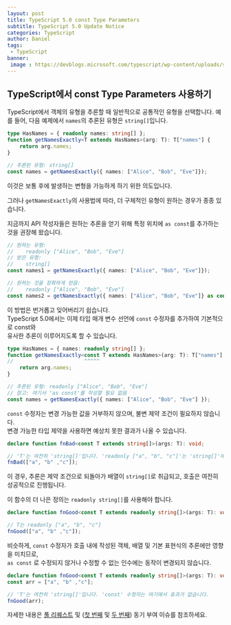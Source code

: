 ```yaml
---
layout: post
title: TypeScript 5.0 const Type Parameters
subtitle: TypeScript 5.0 Update Notice
categories: TypeScript
author: Daniel
tags: 
 - TypeScript
banner:
 image : https://devblogs.microsoft.com/typescript/wp-content/uploads/sites/11/2023/03/5-0-feature-image-square-bounds-1.png
---
```


## TypeScript에서 const Type Parameters 사용하기

TypeScript에서 객체의 유형을 추론할 때 일반적으로 공통적인 유형을 선택합니다. 
예를 들어, 다음 예제에서 `names`의 추론된 유형은 `string[]`입니다.

```typescript
type HasNames = { readonly names: string[] };
function getNamesExactly<T extends HasNames>(arg: T): T["names"] {
    return arg.names;
}

// 추론된 유형: string[]
const names = getNamesExactly({ names: ["Alice", "Bob", "Eve"]});
```

이것은 보통 후에 발생하는 변형을 가능하게 하기 위한 의도입니다.

그러나 `getNamesExactly`의 사용법에 따라, 더 구체적인 유형이 원하는 경우가 종종 있습니다.

지금까지 API 작성자들은 원하는 추론을 얻기 위해 특정 위치에 `as const`를 추가하는 것을 권장해 왔습니다.

```typescript
// 원하는 유형:
//    readonly ["Alice", "Bob", "Eve"]
// 받은 유형:
//    string[]
const names1 = getNamesExactly({ names: ["Alice", "Bob", "Eve"]});

// 원하는 것을 정확하게 얻음:
//    readonly ["Alice", "Bob", "Eve"]
const names2 = getNamesExactly({ names: ["Alice", "Bob", "Eve"]} as const);
```

이 방법은 번거롭고 잊어버리기 쉽습니다.  
TypeScript 5.0에서는 이제 타입 매개 변수 선언에 `const` 수정자를 추가하여 기본적으로 const와   
유사한 추론이 이루어지도록 할 수 있습니다.

```typescript
type HasNames = { names: readonly string[] };
function getNamesExactly<const T extends HasNames>(arg: T): T["names"] {
//                       ^^^^^
    return arg.names;
}

// 추론된 유형: readonly ["Alice", "Bob", "Eve"]
// 참고: 여기서 'as const'를 작성할 필요 없음
const names = getNamesExactly({ names: ["Alice", "Bob", "Eve"] });
```

`const` 수정자는 변경 가능한 값을 거부하지 않으며, 불변 제약 조건이 필요하지 않습니다.   
변경 가능한 타입 제약을 사용하면 예상치 못한 결과가 나올 수 있습니다.

```typescript
declare function fnBad<const T extends string[]>(args: T): void;

// 'T'는 여전히 'string[]'입니다. 'readonly ["a", "b", "c"]'는 'string[]'에 할당할 수 없습니다.
fnBad(["a", "b" ,"c"]);
```

이 경우, 추론은 제약 조건으로 되돌아가 배열이 `string[]`로 취급되고, 호출은 여전히 성공적으로 진행됩니다.

이 함수의 더 나은 정의는 `readonly string[]`를 사용해야 합니다.

```typescript
declare function fnGood<const T extends readonly string[]>(args: T): void;

// T는 readonly ["a", "b", "c"]
fnGood(["a", "b" ,"c"]);
```

비슷하게, `const` 수정자가 호출 내에 작성된 객체, 배열 및 기본 표현식의 추론에만 영향을 미치므로,  
 `as const` 로 수정되지 않거나 수정할 수 없는 인수에는 동작이 변경되지 않습니다.

```typescript
declare function fnGood<const T extends readonly string[]>(args: T): void;
const arr = ["a", "b" ,"c"];

// 'T'는 여전히 'string[]'입니다. 'const' 수정자는 여기에서 효과가 없습니다.
fnGood(arr);
```

자세한 내용은 [풀 리퀘스트](https://github.com/microsoft/TypeScript/pull/51865) 및 ([첫 번째](https://github.com/microsoft/TypeScript/issues/30680) 및 [두 번째](https://github.com/microsoft/TypeScript/issues/41114)) 동기 부여 이슈를 참조하세요.